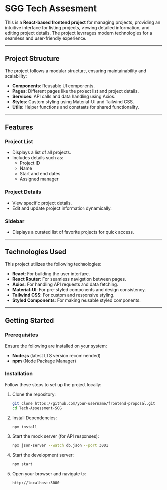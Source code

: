 # SGG Tech Assesment

This is a **React-based frontend project** for managing projects, providing an intuitive interface for listing projects, viewing detailed information, and editing project details. The project leverages modern technologies for a seamless and user-friendly experience.

---

## Project Structure

The project follows a modular structure, ensuring maintainability and scalability:

- **Components**: Reusable UI components.
- **Pages**: Different pages like the project list and project details.
- **Services**: API calls and data handling using Axios.
- **Styles**: Custom styling using Material-UI and Tailwind CSS.
- **Utils**: Helper functions and constants for shared functionality.

---

## Features

### Project List
- Displays a list of all projects.
- Includes details such as:
  - Project ID
  - Name
  - Start and end dates
  - Assigned manager

### Project Details
- View specific project details.
- Edit and update project information dynamically.

### Sidebar
- Displays a curated list of favorite projects for quick access.

---

## Technologies Used

This project utilizes the following technologies:

- **React**: For building the user interface.
- **React Router**: For seamless navigation between pages.
- **Axios**: For handling API requests and data fetching.
- **Material-UI**: For pre-styled components and design consistency.
- **Tailwind CSS**: For custom and responsive styling.
- **Styled Components**: For making reusable styled components.

---

## Getting Started

### Prerequisites

Ensure the following are installed on your system:

- **Node.js** (latest LTS version recommended)
- **npm** (Node Package Manager)

### Installation

Follow these steps to set up the project locally:

1. Clone the repository:
   ```bash
   git clone https://github.com/your-username/frontend-proposal.git
   cd Tech-Assessment-SGG

2. Install Dependencies:
    ```bash
    npm install

3. Start the mock server (for API responses):
    ```bash
    npx json-server --watch db.json --port 3001

4. Start the development server:
    ```bash
    npm start

5. Open your browser and navigate to:
    ```bash
    http://localhost:3000
